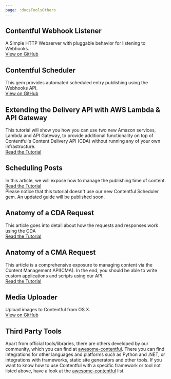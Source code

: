 ```yaml
---
page: :docsToolsOthers
---
```


## Contentful Webhook Listener

A Simple HTTP Webserver with pluggable behavior for listening to Webhooks.<br>
[View on GitHub](https://github.com/contentful/contentful-webhook-listener.rb)

## Contentful Scheduler

This gem provides automated scheduled entry publishing using the Webhooks API.<br>
[View on GitHub](https://github.com/contentful/contentful-scheduler.rb)

## Extending the Delivery API with AWS Lambda & API Gateway

This tutorial will show you how you can use two new Amazon services, Lambda and API Gateway, to provide additional functionality on top of Contentful's Content Delivery API (CDA) without running any of your own infrastructure.<br>
[Read the Tutorial](/developers/docs/tutorials/general/delivery-api-lambda-and-api-gateway/)

## Scheduling Posts

In this article, we will expose how to manage the publishing time of content.<br>
[Read the Tutorial](/developers/docs/tutorials/general/scheduling-posts/)<br>
Please notice that this tutorial doesn't use our new Contentful Scheduler gem. An updated guide will be published soon.

## Anatomy of a CDA Request

This article goes into detail about how the requests and responses work using the CDA<br>
[Read the Tutorial](/developers/docs/tutorials/general/anatomy-cda-request/)

## Anatomy of a CMA Request

This article is a comprehensive exposure to managing content via the Content Management API(CMA). In the end, you should be able to write custom applications and scripts using our API.<br>
[Read the Tutorial](/developers/docs/tutorials/general/anatomy-cma-request/)

## Media Uploader

Upload images to Contentful from OS X.<br>
[View on GitHub](https://github.com/contentful/image-uploader-app)

## Third Party Tools

Apart from official tools/libraries, there are others developed by our community, which you can find at [awesome-contentful](https://github.com/contentful-labs/awesome-contentful).
There you can find integrations for other languages and platforms such as Python and .NET, or integrations with frameworks, static site generators and other tools.
If you want to know how to use Contentful with a specific framework or tool not listed above, have a look at the [awesome-contentful](https://github.com/contentful-labs/awesome-contentful) list.
